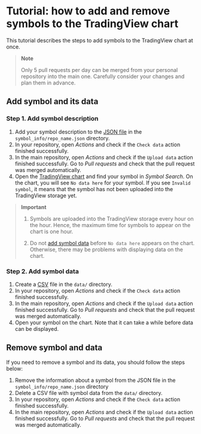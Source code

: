 # Tutorial: how to add and remove symbols to the TradingView chart

This tutorial describes the steps to add symbols to the TradingView chart at once.

> __Note__
>
> Only 5 pull requests per day can be merged from your personal repository into the main one.
> Carefully consider your changes and plan them in advance.

## Add symbol and its data

### Step 1. Add symbol description

1. Add your symbol description to the [JSON file](data.md#symbol_info-format) in the `symbol_info/repo_name.json` directory.
2. In your repository, open *Actions* and check if the `Check data` action finished successfully.
3. In the main repository, open *Actions* and check if the `Upload data` action finished successfully. Go to *Pull requests* and check that the pull request was merged automatically.
4. Open the [TradingView chart][tv-chart] and find your symbol in *Symbol Search*.
    On the chart, you will see `No data here` for your symbol.
    If you see `Invalid symbol`, it means that the symbol has not been uploaded into the TradingView storage yet.

>__Important__
>
> 1. Symbols are uploaded into the TradingView storage every hour on the hour.
> Hence, the maximum time for symbols to appear on the chart is one hour.
>
> 2. Do not [add symbol data](#step-2-add-symbol-data) before `No data here` appears on the chart.
> Otherwise, there may be problems with displaying data on the chart.

### Step 2. Add symbol data

1. Create a [CSV](data.md#data-format) file in the `data/` directory.
2. In your repository, open *Actions* and check if the `Check data` action finished successfully.
3. In the main repository, open *Actions* and check if the `Upload data` action finished successfully. Go to *Pull requests* and check that the pull request was merged automatically.
4. Open your symbol on the chart. Note that it can take a while before data can be displayed.

## Remove symbol and data

If you need to remove a symbol and its data, you should follow the steps below:

1. Remove the information about a symbol from the JSON file in the `symbol_info/repo_name.json` directory
2. Delete a CSV file with symbol data from the `data/` directory.
3. In your repository, open *Actions* and check if the `Check data` action finished successfully.
4. In the main repository, open *Actions* and check if the `Upload data` action finished successfully. Go to *Pull requests* and check that the pull request was merged automatically.

[tv-chart]: https://www.tradingview.com/chart/